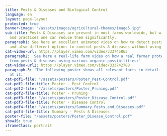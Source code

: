 ```yaml
---
title: Pests & Diseases and Biological Control
language: en
layout: page-layout
protected: true
banner-image: "/assets/images/agricultural-themes/image5.jpg"
sub-title: Pests & Diseases are present in most farms worldwide, but with simple measures
  and practices one can reduce them significantly.
paragraph1: See here an excellent animated video on how to detect pests & diseases
  and also different options to control pests & diseases without using pesticides.
cat-video-url: https://player.vimeo.com/video/333745863
paragraph2: 'See here a real-life farm video on how a real farmer protects his crop
  from pests & diseases using various organic possibilities:'
cat-video-url2: https://player.vimeo.com/video/333742788
paragraph-3: 'The following poster shows all relevant facts in detail. Have a look
  at it:'
cat-pdf1-file: "/assets/posters/Poster_Pest-Control.pdf"
cat-pdf1-file-title: Poster - Pest Control
cat-pdf2-file: "/assets/posters/Poster_Pruning.pdf"
cat-pdf2-file-title: Poster - Pruning
cat-pdf3-file: "/assets/posters/Poster_Disease_Control.pdf"
cat-pdf3-file-title: Poster - Disease Control
cat-pdf4-file: "/assets/posters/Summary_Pests_and_Diseases.pdf"
cat-pdf4-file-title: Summary - Pests & Diseases
poster-file: "/assets/posters/Poster_Disease_Control.pdf"
showJS: true
iframeClass: portrait
---
```

